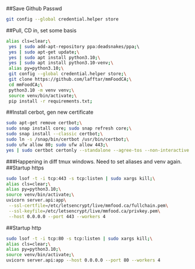 ##Save Github Passwd
```bash
git config --global credential.helper store
```

##Pull, CD in, set some basis
```bash
alias cls=clear;\
 yes | sudo add-apt-repository ppa:deadsnakes/ppa;\   
 yes | sudo apt-get update;\
 yes | sudo apt install python3.10;\
 yes | sudo apt install python3.10-venv;\
 alias py=python3.10;\
 git config --global credential.helper store;\
 git clone https://github.com/lafftar/mmFoodCA;\
 cd mmFoodCA;\
 python3.10 -m venv venv;\
 source venv/bin/activate;\
 pip install -r requirements.txt;
```

##Install cerbot, gen new certificate
```bash
sudo apt-get remove certbot;\
sudo snap install core; sudo snap refresh core;\
sudo snap install --classic certbot;\
sudo ln -s /snap/bin/certbot /usr/bin/certbot;\
sudo ufw allow 80; sudo ufw allow 443;\
yes | sudo certbot certonly --standalone --agree-tos --non-interactive -m admin@mmfood.ca -d mmfood.ca
```


###Happening in diff tmux windows. Need to set aliases and venv again.
##Startup https
```bash
sudo lsof -t -i tcp:443 -s tcp:listen | sudo xargs kill;\
alias cls=clear;\
alias py=python3.10;\
source venv/bin/activate;\
uvicorn server.api:app\
 --ssl-certfile=/etc/letsencrypt/live/mmfood.ca/fullchain.pem\
 --ssl-keyfile=/etc/letsencrypt/live/mmfood.ca/privkey.pem\
 --host 0.0.0.0 --port 443 --workers 4
```

##Startup http
```bash
sudo lsof -t -i tcp:80 -s tcp:listen | sudo xargs kill;\
alias cls=clear;\
alias py=python3.10;\
source venv/bin/activate;\
uvicorn server.api:app --host 0.0.0.0 --port 80 --workers 4
```